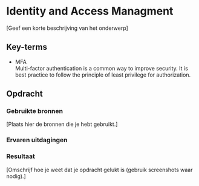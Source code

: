 # Identity and Access Managment
[Geef een korte beschrijving van het onderwerp]

## Key-terms
- MFA  
Multi-factor authentication is a common way to improve security.
It is best practice to follow the principle of least privilege for authorization.  


## Opdracht
### Gebruikte bronnen
[Plaats hier de bronnen die je hebt gebruikt.]

### Ervaren uitdagingen

### Resultaat
[Omschrijf hoe je weet dat je opdracht gelukt is (gebruik screenshots waar nodig).]
